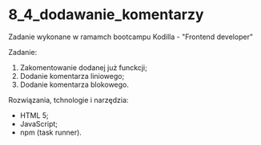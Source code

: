 # 8_4_dodawanie_komentarzy

Zadanie wykonane w ramamch bootcampu Kodilla - "Frontend developer"

Zadanie:

1. Zakomentowanie dodanej już funckcji;
2. Dodanie komentarza liniowego;
3. Dodanie komentarza blokowego.

Rozwiązania, tchnologie i narzędzia:
- HTML 5;
- JavaScript;
- npm (task runner).